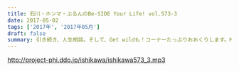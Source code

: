 ```yaml
---
title: 石川・ホンマ・ぶるんのBe-SIDE Your Life! vol.573-3
date: 2017-05-02
tags: ['2017年', '2017年05月']
draft: false
summary: 引き続き、人生相談。そして、Get wildも！コーナーたっぷりおおくりします。MIURA
---
```


http://project-phi.ddo.jp/ishikawa/ishikawa573_3.mp3
